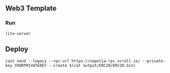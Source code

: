## Web3 Template

### Run

`lite-server`


## Deploy

```
cast send --legacy --rpc-url https://sepolia-rpc.scroll.io/ --private-key YOURPRIVATEKEY --create $(cat output/ERC20/ERC20.bin)
```